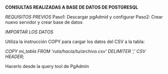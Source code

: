 **CONSULTAS REALIZADAS A BASE DE DATOS DE POSTGRESQL**

*REQUISITOS PREVIOS*
Paso1: Descargar pgAdmid y configurar
Paso2: Crear nuevo servidor y crear base de datos

*IMPORTAR LOS DATOS*

Utiliza la instrucción COPY para cargar los datos del CSV a la tabla:

*COPY mi_tabla FROM 'ruta/hacia/tu/archivo.csv' DELIMITER ',' CSV HEADER;*

Hacerlo desde la query tool de PgAdmin